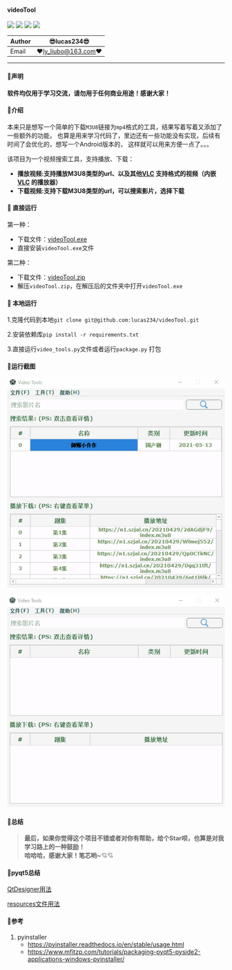 #### videoTool
![](https://img.shields.io/badge/Python-3.8.5-green.svg) ![](https://img.shields.io/badge/requests-2.25.1-green.svg) ![](https://img.shields.io/badge/pyqt5-5.15.2-green.svg) ![](https://img.shields.io/badge/pyinstaller-4.3-green.svg)

|Author|:sunglasses:lucas234:sunglasses:|
|---|---|
|Email|:hearts:ly_liubo@163.com:hearts:|

****
#### :monkey:声明
**软件均仅用于学习交流，请勿用于任何商业用途！感谢大家！**

#### :monkey:介绍
本来只是想写一个简单的下载`M3U8`链接为`mp4`格式的工具，结果写着写着又添加了一些额外的功能，
也算是用来学习代码了，里边还有一些功能没有实现，后续有时间了会优化的，想写一个Android版本的，
这样就可以用来方便一点了。。。

该项目为一个视频搜索工具，支持播放、下载：
- **播放视频:支持播放M3U8类型的url、以及其他[VLC](https://www.videolan.org/) 支持格式的视频（内嵌[VLC](https://www.videolan.org/) 的播放器）**
- **下载视频:支持下载M3U8类型的url，可以搜索影片，选择下载**

#### :monkey: 直接运行
第一种：
- 下载文件：[videoTool.exe](https://github.com/lucas234/videoTool/releases/tag/videoTool-1.0)
- 直接安装`videoTool.exe`文件

第二种：
- 下载文件：[videoTool.zip](https://github.com/lucas234/videoTool/releases/tag/videoTool-1.0)
- 解压`videoTool.zip`，在解压后的文件夹中打开`videoTool.exe`

#### :monkey: 本地运行
1.克隆代码到本地`git clone git@github.com:lucas234/videoTool.git`

2.安装依赖库`pip install -r requirements.txt`

3.直接运行`video_tools.py`文件或者运行`package.py` 打包

#### :monkey:运行截图
![running](running.gif)

![function](function.gif)

#### :monkey:**总结**
> **最后，如果你觉得这个项目不错或者对你有帮助，给个Star呗，也算是对我学习路上的一种鼓励！<br>
>  哈哈哈，感谢大家！笔芯哟~**:cupid::cupid:

#### :monkey:pyqt5总结
[QtDesigner用法](docs/designer.md) 

[resources文件用法](docs/resources.md)

#### :monkey:参考
1. pyinstaller
   - https://pyinstaller.readthedocs.io/en/stable/usage.html
   - https://www.mfitzp.com/tutorials/packaging-pyqt5-pyside2-applications-windows-pyinstaller/

